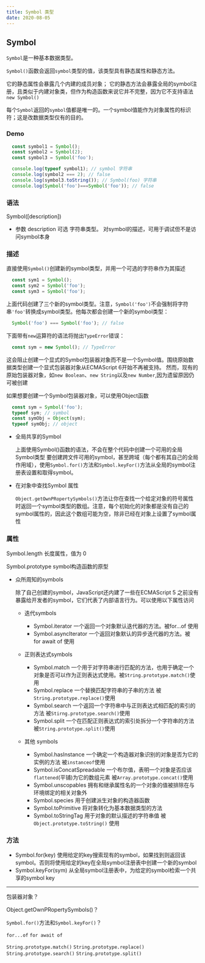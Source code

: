 ```yaml
---
title: Symbol 类型
date: 2020-08-05
---
```


## Symbol

  `Symbol`是一种基本数据类型。
  
  `Symbol()`函数会返回`symbol`类型的值，该类型具有静态属性和静态方法。
  
  它的静态属性会暴露几个内建的成员对象；
  它的静态方法会暴露全局的symbol注册，且类似于内建对象类，但作为构造函数来说它并不完整，因为它不支持语法`new Symbol()`

  每个`Symbol`返回的`symbol`值都是唯一的。一个symbol值能作为对象属性的标识符；这是改数据类型仅有的目的。

  ### Demo

  ```js
    const symbol1 = Symbol();
    const symbol2 = Symbol(2);
    const symbol3 = Symbol('foo');

    console.log(typeof symbol1); // symbol 字符串
    console.log(symbol2 === 2); // false
    console.log(symbol3.toString()); // Symbol(foo) 字符串
    console.log(Symbol('foo')===Symbol('foo')); // false
  ```
  ### 语法

  Symbol([description])

  * 参数
    description 可选 字符串类型。
    对symbol的描述，可用于调试但不是访问symbol本身

  ### 描述

  直接使用`Symbol()`创建新的symbol类型，并用一个可选的字符串作为其描述

  ```js
    const sym1 = Symbol();
    const sym2 = Symbol('foo');
    const sym3 = Symbol('foo');
  ```

  上面代码创建了三个新的symbol类型。注意，`Symbol('foo')`不会强制将字符串`'foo'`转换成symbol类型。他每次都会创建一个新的symbol类型：

  ```js
    Symbol('foo') === Symbol('foo'); // false
  ```

  下面带有`new`运算符的语法将抛出`TypeError`错误：

  ```js
    const sym = new Symbol(); // TypeError
  ```

  这会阻止创建一个显式的Symbol包装器对象而不是一个Symbol值。围绕原始数据类型创建一个显式包装器对象从ECMAScript 6开始不再被支持。
  然而，现有的原始包装器对象，如`new Boolean`、`new String`以及`new Number`,因为遗留原因仍可被创建

  如果想要创建一个Symbol包装器对象，可以使用Object函数

  ```js
    const sym = Symbol('foo');
    typeof sym; // symbol
    const symObj = Object(sym);
    typeof symObj; // object
  ```

  * 全局共享的Symbol
    
    上面使用Symbol()函数的语法，不会在整个代码中创建一个可用的全局Symbol类型
    要创建跨文件可用的symbol，甚至跨域（每个都有其自己的全局作用域），使用`Symbol.for()`方法和`Symbol.keyFor()`方法从全局的symbol注册表设置和取得symbol。

  * 在对象中查找Symbol 属性

    `Object.getOwnPRopertySymbols()`方法让你在查找一个给定对象的符号属性时返回一个symbol类型的数组。注意，每个初始化的对象都是没有自己的symbol属性的，因此这个数组可能为空，除非已经在对象上设置了symbol属性

  ### 属性
  
  Symbol.length 长度属性，值为 0

  Symbol.prototype symbol构造函数的原型

  * 众所周知的symbols
    
    除了自己创建的symbol，JavaScript还内建了一些在ECMAScript 5 之前没有暴露给开发者的symbol，它们代表了内部语言行为。可以使用以下属性访问

    * 迭代symbols
      * Symbol.iterator
      一个返回一个对象默认迭代器的方法。被for...of 使用
      * Symbol.asyncIterator
      一个返回对象默认的异步迭代器的方法。被 for await of 使用

    * 正则表达式symbols
      * Symbol.match
      一个用于对字符串进行匹配的方法，也用于确定一个对象是否可以作为正则表达式使用。被`String.prototype.match()`使用
      * Symbol.replace
      一个替换匹配字符串的子串的方法 被`String.prototype.replace()`使用
      * Symbol.search
      一个返回一个字符串中与正则表达式相匹配的索引的方法 被`Stirng.prototype.search()`使用
      * Symbol.split
      一个在匹配正则表达式的索引处拆分一个字符串的方法 被`String.prototype.split()`使用

    * 其他 symbols
      * Symbol.hasInstance
        一个确定一个构造器对象识别的对象是否为它的实例的方法 被`instanceof`使用
      * Symbol.isConcatSpreadable
        一个布尔值，表明一个对象是否应该`flattened`(平铺)为它的数组元素 被`Array.prototype.concat()`使用
      * Symbol.unscopables
        拥有和继承属性名的一个对象的值被排除在与环境绑定的相关对象外
      * Symbol.species
        用于创建派生对象的构造器函数
      * Symbol.toPrimitive
        将对象转化为基本数据类型的方法
      * Symbol.toStringTag
        用于对象的默认描述的字符串值 被`Object.prototype.toString()` 使用
  
  ### 方法

  * Symbol.for(key)
    使用给定的key搜索现有的symbol，如果找到则返回该symbol。否则将使用给定的key在全局symbol注册表中创建一个新的symbol
  * Symbol.keyFor(sym)
    从全局symbol注册表中，为给定的symbol检索一个共享的symbol key

  


***
  包装器对象？

  Object.getOwnPRopertySymbols()？

  `Symbol.for()`方法和`Symbol.keyFor()`？

  `for...of` `for await of`

  `String.prototype.match()`
  `String.prototype.replace()`
  `String.prototype.search()`
  `String.prototype.split()`
